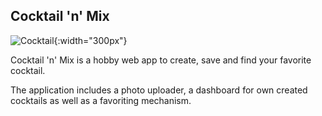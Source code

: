## Cocktail 'n' Mix

![Cocktail](../assets/images/cocktail.png){:width="300px"}

Cocktail 'n' Mix is a hobby web app to create, save and find your favorite cocktail.

The application includes a photo uploader, a dashboard for own created cocktails as well as a favoriting mechanism.
